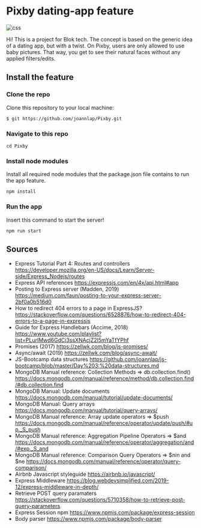 # Pixby dating-app feature

![css](https://dsc.cloud/9e026c/micrencephalus-liturgical-diphylla-heronsew.jpg)

Hi!
This is a project for Blok tech. The concept is based on the generic idea of a dating app, but with a twist. On Pixby, users are only allowed to use baby pictures. That way, you get to see their natural faces without any applied filters/edits.

## Install the feature

### Clone the repo

Clone this repository to your local machine:

`$ git https://github.com/joannlap/Pixby.git`

### Navigate to this repo

`cd Pixby`

### Install node modules

Install all required node modules that the package.json file contains to run the app feature.

`npm install`

### Run the app

Insert this command to start the server!

`npm run start` 

## Sources

- Express Tutorial Part 4: Routes and controllers https://developer.mozilla.org/en-US/docs/Learn/Server-side/Express_Nodejs/routes
- Express API references https://expressjs.com/en/4x/api.html#app
- Posting to Express server (Madden, 2019) https://medium.com/faun/posting-to-your-express-server-2bf0a0b516d0
- How to redirect 404 errors to a page in ExpressJS? https://stackoverflow.com/questions/6528876/how-to-redirect-404-errors-to-a-page-in-expressjs
- Guide for Express Handlebars (Accime, 2018) https://www.youtube.com/playlist?list=PLurIMwd6GdCi3ssXNAcjZ2l5mYaTfYPhf
- Promises (2017) https://zellwk.com/blog/js-promises/
- Async/await (2019) https://zellwk.com/blog/async-await/
- JS-Bootcamp data structures https://github.com/joannlap/js-bootcamp/blob/master/Day%203:%20data-structures.md
- MongoDB Manual reference: Collection Methods => db.collection.find() https://docs.mongodb.com/manual/reference/method/db.collection.find/#db.collection.find
- MongoDB Manual: Update documents https://docs.mongodb.com/manual/tutorial/update-documents/
- MongoDB Manual: Query arrays https://docs.mongodb.com/manual/tutorial/query-arrays/
- MongoDB Manual reference: Array update operators => $push https://docs.mongodb.com/manual/reference/operator/update/push/#up._S_push
- MongoDB Manual reference: Aggregation Pipeline Operators => $and https://docs.mongodb.com/manual/reference/operator/aggregation/and/#exp._S_and
- MongoDB Manual reference: Comparison Query Operators => $nin and $ne https://docs.mongodb.com/manual/reference/operator/query-comparison/
- Airbnb Javascript styleguide https://airbnb.io/javascript/
- Express Middleware https://blog.webdevsimplified.com/2019-12/express-middleware-in-depth/
- Retrieve POST query paramaters https://stackoverflow.com/questions/5710358/how-to-retrieve-post-query-parameters
- Express Session npm https://www.npmjs.com/package/express-session
- Body parser https://www.npmjs.com/package/body-parser
